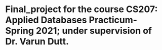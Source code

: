 # Final_project for the course CS207: Applied Databases Practicum-Spring 2021; under supervision of Dr. Varun Dutt.
